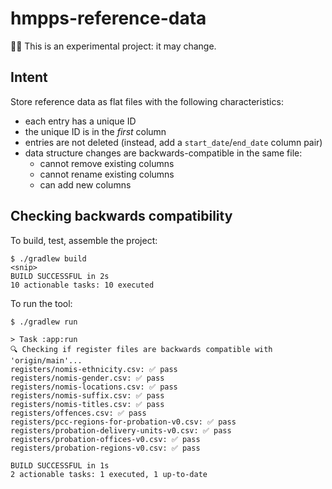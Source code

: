 # hmpps-reference-data

🧑‍🔬 This is an experimental project: it may change.

## Intent

Store reference data as flat files with the following characteristics:

- each entry has a unique ID
- the unique ID is in the _first_ column
- entries are not deleted (instead, add a `start_date`/`end_date` column pair)
- data structure changes are backwards-compatible in the same file:
    - cannot remove existing columns
    - cannot rename existing columns
    - can add new columns

## Checking backwards compatibility

To build, test, assemble the project:
```
$ ./gradlew build
<snip>
BUILD SUCCESSFUL in 2s
10 actionable tasks: 10 executed
```

To run the tool:
```
$ ./gradlew run

> Task :app:run
🔍 Checking if register files are backwards compatible with 'origin/main'...
registers/nomis-ethnicity.csv: ✅ pass
registers/nomis-gender.csv: ✅ pass
registers/nomis-locations.csv: ✅ pass
registers/nomis-suffix.csv: ✅ pass
registers/nomis-titles.csv: ✅ pass
registers/offences.csv: ✅ pass
registers/pcc-regions-for-probation-v0.csv: ✅ pass
registers/probation-delivery-units-v0.csv: ✅ pass
registers/probation-offices-v0.csv: ✅ pass
registers/probation-regions-v0.csv: ✅ pass

BUILD SUCCESSFUL in 1s
2 actionable tasks: 1 executed, 1 up-to-date
```
